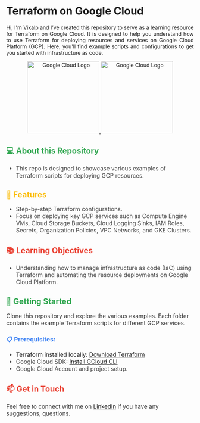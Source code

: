 <h1> Terraform on Google Cloud </h1>

<p font-weight: normal; align="justify">
  Hi, I'm <a href="https://www.linkedin.com/in/vikalp-shukla-a9b36b203">Vikalp</a> and I’ve created this repository to serve as a learning resource for Terraform on Google Cloud. It is designed to help you understand how to use Terraform for deploying resources and services on Google Cloud Platform (GCP). Here, you'll find example scripts and configurations to get you started with infrastructure as code.</p>

<div style="text-align: center;">
    <a href="https://www.terraform.io"> <img src="https://www.vectorlogo.zone/logos/terraformio/terraformio-ar21.svg" alt="Google Cloud Logo" width="193.8"/> <a/>
    <a href="https://cloud.google.com/docs/overview"> <img src="https://www.vectorlogo.zone/logos/google_cloud/google_cloud-ar21.svg" alt="Google Cloud Logo" width="193.8"/> <a/>
</div>

<h2 style="color: #34A853;">💻 About this Repository</h2>
<ul style="font-size: 1.1em; color: #444;">
    <li>This repo is designed to showcase various examples of Terraform scripts for deploying GCP resources.</li>
</ul>

<h2 style="color: #FBBC05;">🌟 Features</h2>
<ul style="font-size: 1.1em; color: #444;">
    <li>Step-by-step Terraform configurations.</li>
    <li>Focus on deploying key GCP services such as Compute Engine VMs, Cloud Storage Buckets, Cloud Logging Sinks, IAM Roles, Secrets, Organization Policies, VPC Networks, and GKE Clusters.</li>
</ul>

<h2 style="color: #EA4335;">📚 Learning Objectives</h2>
<ul style="font-size: 1.1em; color: #444;">
    <li>Understanding how to manage infrastructure as code (IaC) using Terraform and automating the resource deployments on Google Cloud Platform.</li>
</ul>

<h2 style="color: #34A853;">🔧 Getting Started</h2>
<p style="font-size: 1.1em; color: #333;">
    Clone this repository and explore the various examples. Each folder contains the example Terraform scripts for different GCP services.
</p>

<h3 style="color: #4285F4;">📋 Prerequisites:</h3>
<ul style="font-size: 1.1em; color: #444;">
    <li>Terraform installed locally: <a href="https://www.terraform.io/downloads.html" target="_blank">Download Terraform</a></li>
    <li>Google Cloud SDK: <a href="https://cloud.google.com/sdk/docs/install" target="_blank">Install GCloud CLI</a></li>
    <li>Google Cloud Account and project setup.</li>
</ul>

<h2 style="color: #EA4335;">📫 Get in Touch</h2>
<p style="font-size: 1.1em; color: #333;">
    Feel free to connect with me on <a href="https://www.linkedin.com">LinkedIn</a> if you have any suggestions, questions.
</p>
